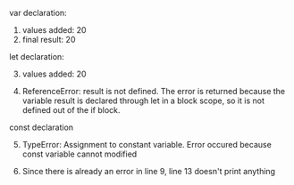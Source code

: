 var declaration: 
1. values added: 20
2. final result: 20

let declaration:

3. values added: 20

4. ReferenceError: result is not defined. The error is returned because the variable result is declared through let in a block scope, so it is not defined out of the if block.

const declaration

5. TypeError: Assignment to constant variable. Error occured because const variable cannot modified

6. Since there is already an error in line 9, line 13 doesn't print anything

